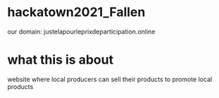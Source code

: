 # hackatown2021_Fallen
our domain: justelapourleprixdeparticipation.online
# what this is about
website where local producers can sell their products to promote local products
